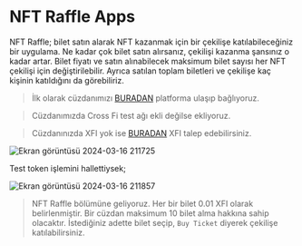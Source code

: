 # NFT Raffle Apps

NFT Raffle; bilet satın alarak NFT kazanmak için bir çekilişe katılabileceğiniz bir uygulama. Ne kadar çok bilet satın alırsanız, çekilişi kazanma şansınız o kadar artar. Bilet fiyatı ve satın alınabilecek maksimum bilet sayısı her NFT çekilişi için değiştirilebilir. Ayrıca satılan toplam biletleri ve çekilişe kaç kişinin katıldığını da görebiliriz.

> İlk olarak cüzdanımızı [BURADAN](https://crossfi-nft-raffle.vercel.app/) platforma ulaşıp bağlıyoruz.

> Cüzdanımızda Cross Fi test ağı ekli değilse ekliyoruz.

> Cüzdanınızda XFI yok ise [BURADAN](https://testnet-faucet-nft.vercel.app/) XFI talep edebilirsiniz.

![Ekran görüntüsü 2024-03-16 211725](https://github.com/CoinHuntersTR/NFTRaffle/assets/111747226/42f0ce5b-23fb-4dda-aaf8-2f96f4cc4d4c)

Test token işlemini hallettiysek;

![Ekran görüntüsü 2024-03-16 211857](https://github.com/CoinHuntersTR/NFTRaffle/assets/111747226/34f72fe2-4f9f-45b3-a05d-9768434197a1)

> NFT Raffle bölümüne geliyoruz. Her bir bilet 0.01 XFI olarak belirlenmiştir. Bir cüzdan maksimum 10 bilet alma hakkına sahip olacaktır. İstediğiniz adette bilet seçip, `Buy Ticket` diyerek çekilişe katılabilirsiniz.

